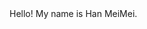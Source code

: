<!DOCTYPE html>
<html>
	<head>
		<meta charset="UTF-8">
		<title></title>
	</head>
	<body>
		Hello! My name is Han MeiMei.
	</body>
</html>
